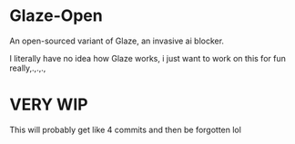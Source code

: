 # Glaze-Open

An open-sourced variant of Glaze, an invasive ai blocker.

I literally have no idea how Glaze works, i just want to work on this for fun really,.,.,.,

# VERY WIP

This will probably get like 4 commits and then be forgotten lol